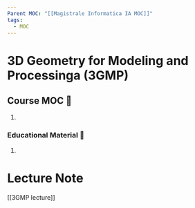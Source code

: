 ```yaml
---
Parent MOC: "[[Magistrale Informatica IA MOC]]"
tags:
  - MOC
---
```

# 3D Geometry for Modeling and Processinga (3GMP)

## Course MOC  📒
1. 



### Educational Material 🧱
1. 




# Lecture Note
[[3GMP lecture]]